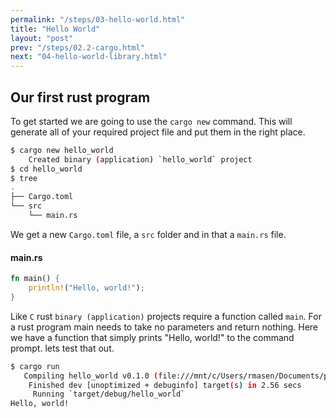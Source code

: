 ```yaml
---
permalink: "/steps/03-hello-world.html"
title: "Hello World"
layout: "post"
prev: "/steps/02.2-cargo.html"
next: "04-hello-world-library.html"
---
```

## Our first rust program
To get started we are going to use the `cargo new` command. This will generate all of your required project file and put them in the right place.
```bash
$ cargo new hello_world
    Created binary (application) `hello_world` project
$ cd hello_world
$ tree
.
├── Cargo.toml
└── src
    └── main.rs
```
<div class="explain">

We get a new `Cargo.toml` file, a `src` folder and in that a `main.rs` file.
</div>

#### main.rs
```rust
fn main() {
    println!("Hello, world!");
}
```
<div class="explain">


Like `C` rust `binary (application)` projects require a function called `main`. For a rust program main needs to take no parameters and return nothing. Here we have a function that simply prints "Hello, world!" to the command prompt. lets test that out.
</div>

```bash
$ cargo run
   Compiling hello_world v0.1.0 (file:///mnt/c/Users/rmasen/Documents/projects/hello_world)
    Finished dev [unoptimized + debuginfo] target(s) in 2.56 secs
     Running `target/debug/hello_world`
Hello, world!
```
